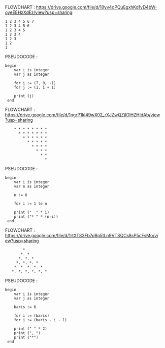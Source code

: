 FLOWCHART : https://drive.google.com/file/d/10yv4oPQuEgxhKd1vD4bW-oyeEEHzXdEz/view?usp=sharing

	1 2 3 4 5 6 7
	1 2 3 4 5 6
	1 2 3 4 5
	1 2 3 4
	1 2 3
	1 2
	1

  PSEUDOCODE     :

	begin
		var i is integer
		var j as integer
		
		for i := (7, 0, -1)
		for j := (1, i + 1)
		
		print (j)
	 end

FLOWCHART : https://drive.google.com/file/d/1ngrP1kl49wX02_rXJZwQZjIOlHZHIdAb/view?usp=sharing
  
    	* * * * * * * *
      	  * * * * * * *
      	    * * * * * *
      	      * * * * *
      	        * * * *
      	          * * *
      	            * *
      	              *
  PSEUDOCODE     :

	begin
		var i is integer
		var n as integer

		n := 8 
		
		for i := 1 to n		

		print ("  " * i)
		print ("* " * (n-i))
	 end

FLOWCHART : https://drive.google.com/file/d/1rtXT83Fb7qRp5tLn9VTSQCs8sP5cFsMo/view?usp=sharing
   
            *
           *. *
          *. *. *
         *. *. *. *
        *  *. *. *. *
       *. *. *. *. *. *
  PSEUDOCODE     :

	begin
		var i is integer
		var j as integer
		
		baris := 6

		for i := (baris)
		for j := (baris - i - 1)

		print (" " * 2)
		print (", ")
		print ("*")
	 end

		




